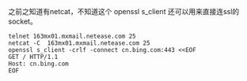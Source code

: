之前之知道有netcat，不知道这个 openssl s_client 还可以用来直接连ssl的socket。
```text
telnet 163mx01.mxmail.netease.com 25
netcat -C  163mx01.mxmail.netease.com 25
openssl s_client -crlf -connect cn.bing.com:443 <<EOF
GET / HTTP/1.1
Host: cn.bing.com
EOF
```

